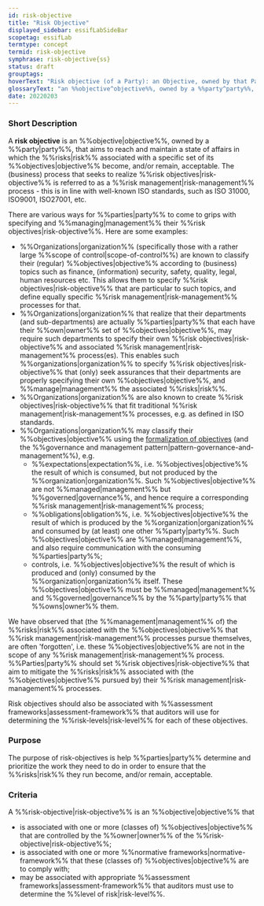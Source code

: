 ```yaml
---
id: risk-objective
title: "Risk Objective"
displayed_sidebar: essifLabSideBar
scopetag: essifLab
termtype: concept
termid: risk-objective
symphrase: risk-objective{ss}
status: draft
grouptags:
hoverText: "Risk objective (of a Party): an Objective, owned by that Party, that aims to reach and maintain a state of affairs in which the Risks associated with a specific set of its Objectives become, and/or remain, acceptable."
glossaryText: "an %%objective^objective%%, owned by a %%party^party%%, that aims to reach and maintain a state of affairs in which the %%risks^risk%% associated with a specific set of its %%objectives^objective%% become, and/or remain, acceptable."
date: 20220203
---
```


### Short Description
A **risk objective** is an %%objective|objective%%, owned by a %%party|party%%, that aims to reach and maintain a state of affairs in which the %%risks|risk%% associated with a specific set of its %%objectives|objective%% become, and/or remain, acceptable. The (business) process that seeks to realize %%risk objectives|risk-objective%% is referred to as a %%risk management|risk-management%% process - this is in line with well-known ISO standards, such as ISO 31000, ISO9001, ISO27001, etc.

There are various ways for %%parties|party%% to come to grips with specifying and %%managing|management%% their %%risk objectives|risk-objective%%. Here are some examples:

- %%Organizations|organization%% (specifically those with a rather large %%scope of control|scope-of-control%%) are known to classify their (regular) %%objectives|objective%% according to (business) topics such as finance, (information) security, safety, quality, legal, human resources etc. This allows them to specify %%risk objectives|risk-objective%% that are particular to such topics, and define equally specific %%risk management|risk-management%% processes for that.
- %%Organizations|organization%% that realize that their departments (and sub-departments) are actually %%parties|party%% that each have their %%own|owner%% set of %%objectives|objective%%, may require such departments to specify their own %%risk objectives|risk-objective%% and associated %%risk management|risk-management%% process(es). This enables such %%organizations|organization%% to specify %%risk objectives|risk-objective%% that (only) seek assurances that their departments are properly specifying their own %%objectives|objective%%, and %%manage|management%% the associated %%risks|risk%%.
- %%Organizations|organization%% are also known to create %%risk objectives|risk-objective%% that fit traditional %%risk management|risk-management%% processes, e.g. as defined in ISO standards.
- %%Organizations|organization%% may classify their %%objectives|objective%% using the [formalization of objectives](./objective#formalization) (and the %%governance and management pattern|pattern-governance-and-management%%), e.g.
  - %%expectations|expectation%%, i.e. %%objectives|objective%% the result of which is consumed, but not produced by the %%organization|organization%%. Such %%objectives|objective%% are not %%managed|management%% but %%governed|governance%%, and hence require a corresponding %%risk management|risk-management%% process;
  - %%obligations|obligation%%, i.e. %%objectives|objective%% the result of which is produced by the %%organization|organization%% and consumed by (at least) one other %%party|party%%. Such %%objectives|objective%% are %%managed|management%%, and also require communication with the consuming %%parties|party%%;
  - controls, i.e. %%objectives|objective%% the result of which is produced and (only) consumed by the %%organization|organization%% itself. These %%objectives|objective%% must be %%managed|management%% and %%governed|governance%% by the %%party|party%% that %%owns|owner%% them.

We have observed that (the %%management|management%% of) the %%risks|risk%% associated with the %%objectives|objective%% that %%risk management|risk-management%% processes pursue themselves, are often 'forgotten', i.e. these %%objectives|objective%% are not in the scope of any %%risk management|risk-management%% process. %%Parties|party%% should set %%risk objectives|risk-objective%% that aim to mitigate the %%risks|risk%% associated with (the %%objectives|objective%% pursued by) their %%risk management|risk-management%% processes.

Risk objectives should also be associated with %%assessment frameworks|assessment-framework%% that auditors will use for determining the %%risk-levels|risk-level%% for each of these objectives.

### Purpose
The purpose of risk-objectives is help %%parties|party%% determine and prioritize the work they need to do in order to ensure that the %%risks|risk%% they run become, and/or remain, acceptable.

### Criteria
A %%risk-objective|risk-objective%% is an %%objective|objective%% that
- is associated with one or more (classes of) %%objectives|objective%% that are controlled by the %%owner|owner%% of the %%risk-objective|risk-objective%%;
- is associated with one or more %%normative frameworks|normative-framework%% that these (classes of) %%objectives|objective%% are to comply with;
- may be associated with appropriate %%assessment frameworks|assessment-framework%% that auditors must use to determine the %%level of risk|risk-level%%.
